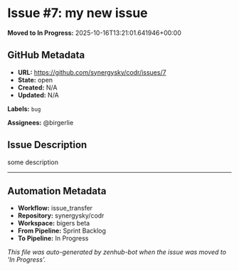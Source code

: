 # Issue #7: my new issue 

**Moved to In Progress:** 2025-10-16T13:21:01.641946+00:00

## GitHub Metadata

- **URL:** https://github.com/synergysky/codr/issues/7
- **State:** open
- **Created:** N/A
- **Updated:** N/A

**Labels:** `bug`

**Assignees:** @birgerlie

## Issue Description

some description 



---

## Automation Metadata

- **Workflow:** issue_transfer
- **Repository:** synergysky/codr
- **Workspace:** bigers beta
- **From Pipeline:** Sprint Backlog
- **To Pipeline:** In Progress

*This file was auto-generated by zenhub-bot when the issue was moved to 'In Progress'.*